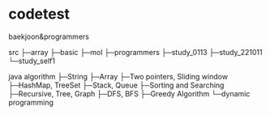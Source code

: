 # codetest
baekjoon&amp;programmers

src
    ├─array
    ├─basic
    ├─mol
    ├─programmers
    ├─study_0113
    ├─study_221011
    └─study_self1

java algorithm
    ├─String
    ├─Array
    ├─Two pointers, Sliding window
    ├─HashMap, TreeSet
    ├─Stack, Queue
    ├─Sorting and Searching
    ├─Recursive, Tree, Graph
    ├─DFS, BFS
    ├─Greedy Algorithm
    └─dynamic programming
